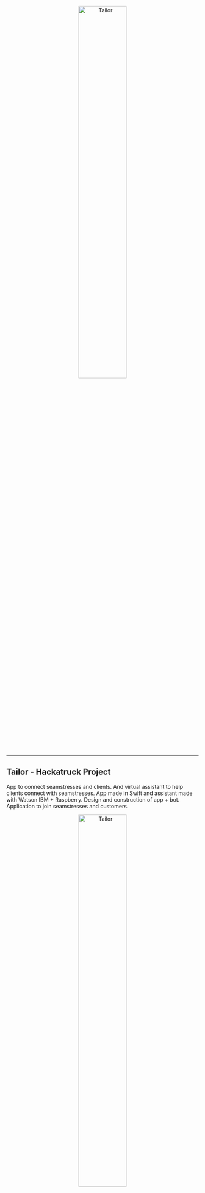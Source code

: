 <div align="center">
    <p>
        <img src="https://i.imgur.com/jIQLCVQ.png" alt="Tailor" height="50%" width="50%"/>
    </p>
</div>

---
## Tailor - Hackatruck Project

App to connect seamstresses and clients. And virtual assistant to help clients connect with seamstresses. App made in Swift and assistant made with Watson IBM + Raspberry. Design and construction of app + bot. Application to join seamstresses and customers.

<div align="center">
    <p>
        <img src="https://i.imgur.com/pD931OY.png" alt="Tailor" height="50%" width="50%"/>
    </p>
</div>